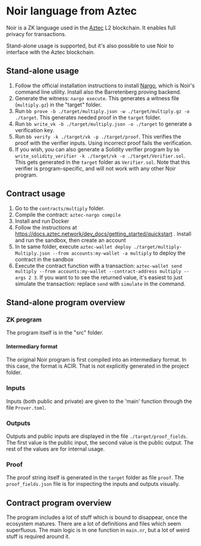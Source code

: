 # Noir language from Aztec

Noir is a ZK language used in the [Aztec](https://aztec.network/) L2 blockchain. It enables full privacy for transactions.

Stand-alone usage is supported, but it's also possible to use Noir to interface with the Aztec blockchain.

## Stand-alone usage

1. Follow the official installation instructions to install [Nargo](https://noir-lang.org/docs/getting_started/quick_start/), which is Noir's command line utility. Install also the Barretenberg proving backend.
1. Generate the witness: `nargo execute`. This generates a witness file (`multiply.gz`) in the "target" folder.
1. Run `bb prove -b ./target/multiply.json -w ./target/multiply.gz -o ./target`. This generates needed proof in the `target` folder.
1. Run `bb write_vk -b ./target/multiply.json -o ./target` to generate a verification key.
1. Run `bb verify -k ./target/vk -p ./target/proof`. This verifies the proof with the verifier inputs. Using incorrect proof fails the verification.
1. If you wish, you can also generate a Solidity verifier program by `bb write_solidity_verifier -k ./target/vk -o ./target/Verifier.sol`. This gets generated in the `target` folder as `Verifier.sol`. Note that this verifier is program-specific, and will not work with any other Noir program.

## Contract usage

1. Go to the `contracts/multiply` folder.
1. Compile the contract: `aztec-nargo compile`
1. Install and run Docker
1. Follow the instructions at https://docs.aztec.network/dev_docs/getting_started/quickstart . Install and run the sandbox, then create an account 
1. In te same folder, execute `aztec-wallet deploy ./target/multiply-Multiply.json --from accounts:my-wallet -a multiply` to deploy the contract in the sandbox
1. Execute the contract function with a transaction: `aztec-wallet send multiply --from accounts:my-wallet --contract-address multiply --args 2 3`. If you want to to see the returned value, it's easiest to just simulate the transaction: replace `send` with `simulate` in the command.


## Stand-alone program overview

### ZK program

The program itself is in the "src" folder.

#### Intermediary format

The original Noir program is first compiled into an intermediary format. In this case, the format is ACIR. That is not explicitly generated in the project folder.

### Inputs

Inputs (both public and private) are given to the 'main' function through the file `Prover.toml`.

### Outputs

Outputs and public inputs are displayed in the file `./target/proof_fields`. The first value is the public input, the second value is the public output. The rest of the values are for internal usage.

### Proof

The proof string itself is generated in the `target` folder as file `proof`. The `proof_fields.json` file is for inspecting the inputs and outputs visually.

## Contract program overview

The program includes a lot of stuff which is bound to disappear, once the ecosystem matures. There are a lot of definitions and files which seem superfluous. The main logic is in one function in `main.nr`, but a lot of weird stuff is required around it.
